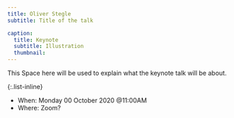 ```yaml
---
title: Oliver Stegle
subtitle: Title of the talk

caption:
  title: Keynote
  subtitle: Illustration
  thumbnail:
---
```

This Space here will be used to explain what the keynote talk will be about.

{:.list-inline}
- When: Monday 00 October 2020 @11:00AM
- Where: Zoom?

